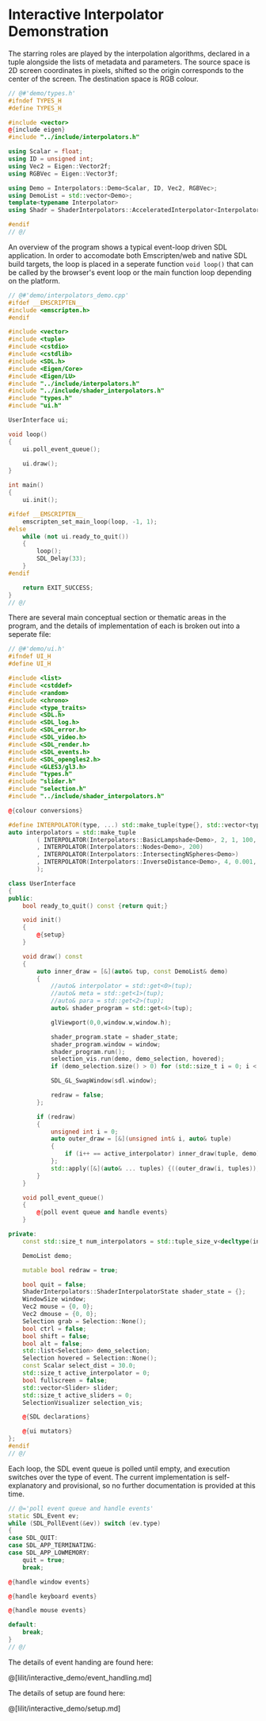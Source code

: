 # Interactive Interpolator Demonstration

The starring roles are played by the interpolation algorithms, declared in a
tuple alongside the lists of metadata and parameters. The source space is
2D screen coordinates in pixels, shifted so the origin corresponds to the
center of the screen. The destination space is RGB colour.  

```cpp 
// @#'demo/types.h'
#ifndef TYPES_H
#define TYPES_H

#include <vector>
@{include eigen}
#include "../include/interpolators.h"

using Scalar = float;
using ID = unsigned int;
using Vec2 = Eigen::Vector2f;
using RGBVec = Eigen::Vector3f;

using Demo = Interpolators::Demo<Scalar, ID, Vec2, RGBVec>;
using DemoList = std::vector<Demo>;
template<typename Interpolator>
using Shadr = ShaderInterpolators::AcceleratedInterpolator<Interpolator>;

#endif
// @/
```

An overview of the program shows a typical event-loop driven SDL application.
In order to accomodate both Emscripten/web and native SDL build targets, the
loop is placed in a seperate function `void loop()` that can be called by the
browser's event loop or the main function loop depending on the platform.

```cpp
// @#'demo/interpolators_demo.cpp'
#ifdef __EMSCRIPTEN__
#include <emscripten.h>
#endif

#include <vector>
#include <tuple>
#include <cstdio>
#include <cstdlib>
#include <SDL.h>
#include <Eigen/Core>
#include <Eigen/LU>
#include "../include/interpolators.h"
#include "../include/shader_interpolators.h"
#include "types.h"
#include "ui.h"

UserInterface ui;

void loop()
{
    ui.poll_event_queue();

    ui.draw();
}

int main()
{
    ui.init();

#ifdef __EMSCRIPTEN__
    emscripten_set_main_loop(loop, -1, 1);
#else
    while (not ui.ready_to_quit())
    {
        loop();
        SDL_Delay(33);
    }
#endif

    return EXIT_SUCCESS;
}
// @/
```

There are several main conceptual section or thematic areas in the program, and
the details of implementation of each is broken out into a seperate file: 

```cpp
// @#'demo/ui.h'
#ifndef UI_H
#define UI_H

#include <list>
#include <cstddef>
#include <random>
#include <chrono>
#include <type_traits>
#include <SDL.h>
#include <SDL_log.h>
#include <SDL_error.h>
#include <SDL_video.h>
#include <SDL_render.h>
#include <SDL_events.h>
#include <SDL_opengles2.h>
#include <GLES3/gl3.h>
#include "types.h"
#include "slider.h"
#include "selection.h"
#include "../include/shader_interpolators.h"

@{colour conversions}

#define INTERPOLATOR(type, ...) std::make_tuple(type{}, std::vector<type::Meta>{}, std::vector<type::Para>{}, type::Para{__VA_ARGS__}, Shadr<type>{})
auto interpolators = std::make_tuple
        ( INTERPOLATOR(Interpolators::BasicLampshade<Demo>, 2, 1, 100, 100)
        , INTERPOLATOR(Interpolators::Nodes<Demo>, 200)
        , INTERPOLATOR(Interpolators::IntersectingNSpheres<Demo>)
        , INTERPOLATOR(Interpolators::InverseDistance<Demo>, 4, 0.001, 0.0, 1.0)
        );

class UserInterface
{
public:
    bool ready_to_quit() const {return quit;}

    void init()
    {
        @{setup}
    }

    void draw() const
    {
        auto inner_draw = [&](auto& tup, const DemoList& demo)
        {
            //auto& interpolator = std::get<0>(tup);
            //auto& meta = std::get<1>(tup);
            //auto& para = std::get<2>(tup);
            auto& shader_program = std::get<4>(tup);

            glViewport(0,0,window.w,window.h);

            shader_program.state = shader_state;
            shader_program.window = window;
            shader_program.run();
            selection_vis.run(demo, demo_selection, hovered);
            if (demo_selection.size() > 0) for (std::size_t i = 0; i < active_sliders; ++i) slider[i].run();

            SDL_GL_SwapWindow(sdl.window);

            redraw = false;
        };

        if (redraw)
        {
            unsigned int i = 0;
            auto outer_draw = [&](unsigned int& i, auto& tuple)
            {
                if (i++ == active_interpolator) inner_draw(tuple, demo);
            };
            std::apply([&](auto& ... tuples) {((outer_draw(i, tuples)), ...);}, interpolators);
        }
    }

    void poll_event_queue()
    {
        @{poll event queue and handle events}
    }

private:
    const std::size_t num_interpolators = std::tuple_size_v<decltype(interpolators)>;

    DemoList demo;

    mutable bool redraw = true;

    bool quit = false;
    ShaderInterpolators::ShaderInterpolatorState shader_state = {};
    WindowSize window;
    Vec2 mouse = {0, 0};
    Vec2 dmouse = {0, 0};
    Selection grab = Selection::None();
    bool ctrl = false;
    bool shift = false;
    bool alt = false;
    std::list<Selection> demo_selection;
    Selection hovered = Selection::None();
    const Scalar select_dist = 30.0;
    std::size_t active_interpolator = 0;
    bool fullscreen = false;
    std::vector<Slider> slider;
    std::size_t active_sliders = 0;
    SelectionVisualizer selection_vis;

    @{SDL declarations}

    @{ui mutators}
};
#endif
// @/
```

Each loop, the SDL event queue is polled until empty, and execution switches
over the type of event. The current implementation is self-explanatory and
provisional, so no further documentation is provided at this time.

```cpp
// @='poll event queue and handle events'
static SDL_Event ev;
while (SDL_PollEvent(&ev)) switch (ev.type)
{
case SDL_QUIT:
case SDL_APP_TERMINATING:
case SDL_APP_LOWMEMORY:
    quit = true;
    break;

@{handle window events}

@{handle keyboard events}

@{handle mouse events}

default:
    break;
}
// @/
```

The details of event handing are found here:

@[lilit/interactive_demo/event_handling.md]

The details of setup are found here:

@[lilit/interactive_demo/setup.md]
